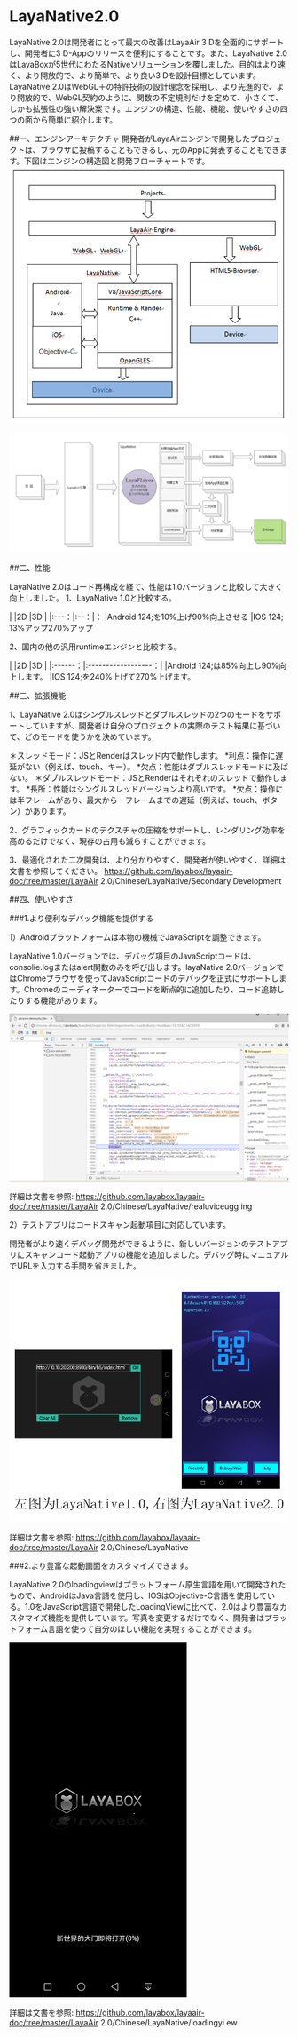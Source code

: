 # LayaNative2.0

LayaNative 2.0は開発者にとって最大の改善はLayaAir 3 Dを全面的にサポートし、開発者に3 D-Appのリリースを便利にすることです。また、LayaNative 2.0はLayaBoxが5世代にわたるNativeソリューションを覆しました。目的はより速く、より開放的で、より簡単で、より良い3 Dを設計目標としています。LayaNative 2.0はWebGL＋の特許技術の設計理念を採用し、より先進的で、より開放的で、WebGL契約のように、関数の不定規則だけを定めて、小さくて、しかも拡張性の強い解決案です。エンジンの構造、性能、機能、使いやすさの四つの面から簡単に紹介します。

##一、エンジンアーキテクチャ
開発者がLayaAirエンジンで開発したプロジェクトは、ブラウザに投稿することもできるし、元のAppに発表することもできます。下図はエンジンの構造図と開発フローチャートです。
![图](img/1.jpg)

![图](img/2.png)

##二、性能

LayaNative 2.0はコード再構成を経て、性能は1.0バージョンと比較して大きく向上しました。
1、LayaNative 1.0と比較する。


|       |2D   |3D     |
|:---：|:--：|：
|Android 124;を10%上げ90%向上させる
|IOS 124; 13%アップ270%アップ

2、国内の他の汎用runtimeエンジンと比較する。


|       |2D    |3D       |
|:------：|:------------------：|
|Android 124;は85%向上し90%向上します。
|IOS 124;を240%上げて270%上げます。



##三、拡張機能

1、LayaNative 2.0はシングルスレッドとダブルスレッドの2つのモードをサポートしていますが、開発者は自分のプロジェクトの実際のテスト結果に基づいて、どのモードを使うかを決めています。

＊スレッドモード：JSとRenderはスレッド内で動作します。
*利点：操作に遅延がない（例えば、touch、キー）。
*欠点：性能はダブルスレッドモードに及ばない。
＊ダブルスレッドモード：JSとRenderはそれぞれのスレッドで動作します。
*長所：性能はシングルスレッドバージョンより高いです。
*欠点：操作には半フレームがあり、最大から一フレームまでの遅延（例えば、touch、ボタン）があります。

2、グラフィックカードのテクスチャの圧縮をサポートし、レンダリング効率を高めるだけでなく、現存の占用も減らすことができます。

3、最適化された二次開発は、より分かりやすく、開発者が使いやすく、詳細は文書を参照してください。
https://github.com/layabox/layaair-doc/tree/master/LayaAir 2.0/Chinese/LayaNative/Secondary Development


##四、使いやすさ

###1.より便利なデバッグ機能を提供する

1）Androidプラットフォームは本物の機械でJavaScriptを調整できます。

LayaNative 1.0バージョンでは、デバッグ項目のJavaScriptコードは、consolie.logまたはalert関数のみを呼び出します。layaNative 2.0バージョンではChromeブラウザを使ってJavaScriptコードのデバッグを正式にサポートします。Chromeのコーディネーターでコードを断点的に追加したり、コード追跡したりする機能があります。

![图](img/debug_connected.png)

詳細は文書を参照:
https://github.com/layabox/layaair-doc/tree/master/LayaAir 2.0/Chinese/LayaNative/realuviceugg ing

2）テストアプリはコードスキャン起動項目に対応しています。

開発者がより速くデバッグ開発ができるように、新しいバージョンのテストアプリにスキャンコード起動アプリの機能を追加しました。デバッグ時にマニュアルでURLを入力する手間を省きました。

![图](img/app_debug_1_0.png)

詳細は文書を参照:
https://githb.com/layabox/layaair-doc/tree/master/LayaAir 2.0/Chinese/LayaNative



###2.より豊富な起動画面をカスタマイズできます。

LayaNative 2.0のloadingviewはプラットフォーム原生言語を用いて開発されたもので、AndroidはJava言語を使用し、IOSはObjective-C言語を使用している。1.0をJavaScript言語で開発したLoadingViewに比べて、2.0はより豊富なカスタマイズ機能を提供しています。写真を変更するだけでなく、開発者はプラットフォーム言語を使って自分のほしい機能を実現することができます。

![图](img/loadingview_2_0.png)

詳細は文書を参照:
https://github.com/layabox/layaair-doc/tree/master/LayaAir 2.0/Chinese/LayaNative/loadingyi ew